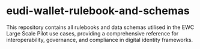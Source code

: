 # eudi-wallet-rulebook-and-schemas
This repository contains all rulebooks and data schemas utilised in the EWC Large Scale Pilot use cases, providing a comprehensive reference for interoperability, governance, and compliance in digital identity frameworks.
